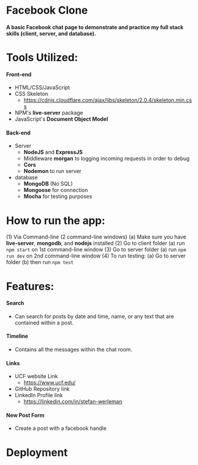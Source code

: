 # Facebook Clone
#### A basic Facebook chat  page to demonstrate and practice my full stack skills (client, server, and database).

# Tools Utilized:
#### Front-end
* HTML/CSS/JavaScript
* CSS Skeleton
   * https://cdnjs.cloudflare.com/ajax/libs/skeleton/2.0.4/skeleton.min.css
* NPM's **live-server** package
* JavaScript's **Document Object Model**

#### Back-end
* Server
   * **NodeJS** and **ExpressJS**
   * Middleware **morgan** to logging incoming requests in order to debug
   * **Cors**
   * **Nodemon** to run server
* database
   * **MongoDB** (No SQL)
   * **Mongoose** for connection
   * **Mocha** for testing purposes

# How to run the app:
(1) Via Command-line (2 command-line windows)
   (a) Make sure you have **live-server**, **mongodb**, and **nodejs** installed
(2) Go to client folder
   (a) run `npm start` on 1st command-line window
(3) Go to server folder
   (a) run `npm run dev` on 2nd command-line window
(4) To run testing:
   (a) Go to server folder
   (b) then run `npm test`

# Features:
#### Search
* Can search for posts by date and time, name, or any text that are contained within a post.

#### Timeline
* Contains all the messages within the chat room.

#### Links
* UCF website Link
   * https://www.ucf.edu/
* GitHub Repository link
* LinkedIn Profile link
   * https://linkedin.com/in/stefan-werleman

#### New Post Form
* Create a post with a facebook handle

# Deployment

